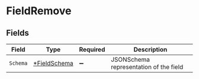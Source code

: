 # FieldRemove


## Fields

| Field                                              | Type                                               | Required                                           | Description                                        |
| -------------------------------------------------- | -------------------------------------------------- | -------------------------------------------------- | -------------------------------------------------- |
| `Schema`                                           | [*FieldSchema](../../models/shared/fieldschema.md) | :heavy_minus_sign:                                 | JSONSchema representation of the field             |
